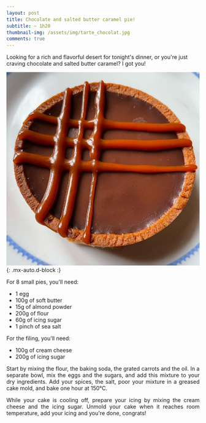 ```yaml
---
layout: post
title: Chocolate and salted butter caramel pie!
subtitle: ~ 1h20
thumbnail-img: /assets/img/tarte_chocolat.jpg
comments: true
---
```


Looking for a rich and flavorful desert for tonight's dinner, or you're just craving chocolate and salted butter caramel? I got you! 

![Chocolate pie](/assets/img/tarte_chocolat.jpg){: .mx-auto.d-block :}

For 8 small pies, you'll need:

- 1 egg
- 100g of soft butter
- 15g of almond powder
- 200g of flour
- 60g of icing sugar
- 1 pinch of sea salt

For the filing, you'll need:

- 100g of cream cheese
- 200g of icing sugar

<div style="text-align: justify">
<p> Start by mixing the flour, the baking soda, the grated carrots and the oil. In a separate bowl, mix the eggs and the sugars, and add this mixture to your dry ingredients. Add your spices, the salt, poor your mixture in a greased cake mold, and bake one hour at 150°C. </p>
<p> While your cake is cooling off, prepare your icing by mixing the cream cheese and the icing sugar. Unmold your cake when it reaches room temperature, add your icing and you're done, congrats! </p>
</div>
